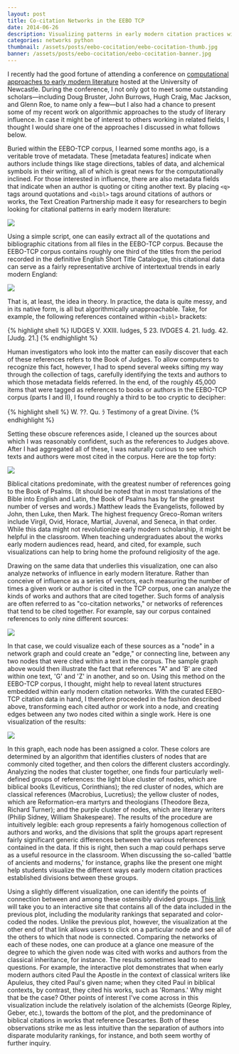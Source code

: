 ```yaml
---
layout: post
title: Co-citation Networks in the EEBO TCP
date: 2014-06-26
description: Visualizing patterns in early modern citation practices with Python and R.
categories: networks python
thumbnail: /assets/posts/eebo-cocitation/eebo-cocitation-thumb.jpg
banner: /assets/posts/eebo-cocitation/eebo-cocitation-banner.jpg
---
```


I recently had the good fortune of attending a conference on [computational approaches to early modern literature][newcastle] hosted at the University of Newcastle. During the conference, I not only got to meet some outstanding scholars—including Doug Bruster, John Burrows, Hugh Craig, Mac Jackson, and Glenn Roe, to name only a few—but I also had a chance to present some of my recent work on algorithmic approaches to the study of literary influence. In case it might be of interest to others working in related fields, I thought I would share one of the approaches I discussed in what follows below.

Buried within the EEBO-TCP corpus, I learned some months ago, is a veritable trove of metadata. These [metadata features] indicate when authors include things like stage directions, tables of data, and alchemical symbols in their writing, all of which is great news for the computationally inclined. For those interested in influence, there are also metadata fields that indicate when an author is quoting or citing another text. By placing `<q>` tags around quotations and `<bibl>` tags around citations of authors or works, the Text Creation Partnership made it easy for researchers to begin looking for citational patterns in early modern literature:

<img class='center-image large' src='/assets/posts/eebo-cocitation/sample_eebo_xml.jpg'>

Using a simple script, one can easily extract all of the quotations and bibliographic citations from all files in the EEBO-TCP corpus. Because the EEBO-TCP corpus contains roughly one third of the titles from the period recorded in the definitive English Short Title Catalogue, this citational data can serve as a fairly representative archive of intertextual trends in early modern England:

<img class='center-image large' src='/assets/posts/eebo-cocitation/estc_eebo-tcp_titles.jpg'>

That is, at least, the idea in theory. In practice, the data is quite messy, and in its native form, is all but algorithmically unapproachable. Take, for example, the following references contained within `<bibl>` brackets:

{% highlight shell %}
IUDGES V. XXIII.
Iudges, 5 23.
IVDGES 4. 21.
Iudg. 42.
[Judg. 21.]
{% endhighlight %}

Human investigators who look into the matter can easily discover that each of these references refers to the Book of Judges. To allow computers to recognize this fact, however, I had to spend several weeks sifting my way through the collection of <bibl> tags, carefully identifying the texts and authors to which those metadata fields referred. In the end, of the roughly 45,000 items that were tagged as references to books or authors in the EEBO-TCP corpus (parts I and II), I found roughly a third to be too cryptic to decipher:

{% highlight shell %}
W. ??.
Qu.
ﾗ Testimony of a great Divine.
{% endhighlight %}

Setting these obscure references aside, I cleaned up the sources about which I was reasonably confident, such as the references to Judges above. After I had aggregated all of these, I was naturally curious to see which texts and authors were most cited in the corpus. Here are the top forty:

<img class='center-image large' src='/assets/posts/eebo-cocitation/eebo_bibl_top_forty.jpg'>

Biblical citations predominate, with the greatest number of references going to the Book of Psalms. (It should be noted that in most translations of the Bible into English and Latin, the Book of Psalms has by far the greatest number of verses and words.) Matthew leads the Evangelists, followed by John, then Luke, then Mark. The highest frequency Greco-Roman writers include Virgil, Ovid, Horace, Martial, Juvenal, and Seneca, in that order. While this data might not revolutionize early modern scholarship, it might be helpful in the classroom. When teaching undergraduates about the works early modern audiences read, heard, and cited, for example, such visualizations can help to bring home the profound religiosity of the age.

Drawing on the same data that underlies this visualization, one can also analyze networks of influence in early modern literature. Rather than conceive of influence as a series of vectors, each measuring the number of times a given work or author is cited in the TCP corpus, one can analyze the kinds of works and authors that are cited together. Such forms of analysis are often referred to as "co-citation networks," or networks of references that tend to be cited together. For example, say our corpus contained references to only nine different sources:

<img class='center-image small' src='/assets/posts/eebo-cocitation/simple_sample_network.png'>

In that case, we could visualize each of these sources as a "node" in a network graph and could create an "edge," or connecting line, between any two nodes that were cited within a text in the corpus. The sample graph above would then illustrate the fact that references "A" and 'B' are cited within one text, 'G' and 'Z' in another, and so on. Using this method on the EEBO-TCP corpus, I thought, might help to reveal latent structures embedded within early modern citation networks. With the curated EEBO-TCP citation data in hand, I therefore proceeded in the fashion described above, transforming each cited author or work into a node, and creating edges between any two nodes cited within a single work. Here is one visualization of the results:

<a href='/assets/posts/eebo-cocitation/network' class='click-to-interact'>
  <img class='center-image large' src='/assets/posts/eebo-cocitation/eebo_cocitation.jpg'>
</a>

In this graph, each node has been assigned a color. These colors are determined by an algorithm that identifies clusters of nodes that are commonly cited together, and then colors the different clusters accordingly. Analyzing the nodes that cluster together, one finds four particularly well-defined groups of references: the light blue cluster of nodes, which are biblical books (Leviticus, Corinthians); the red cluster of nodes, which are classical references (Macrobius, Lucretius); the yellow cluster of nodes, which are Reformation-era martyrs and theologians (Theodore Beza, Richard Turner); and the purple cluster of nodes, which are literary writers (Philip Sidney, William Shakespeare). The results of the procedure are intuitively legible: each group represents a fairly homogenous collection of authors and works, and the divisions that split the groups apart represent fairly significant generic differences between the various references contained in the data. If this is right, then such a map could perhaps serve as a useful resource in the classroom. When discussing the so-called 'battle of ancients and moderns,' for instance, graphs like the present one might help students visualize the different ways early modern citation practices established divisions between these groups.

Using a slightly different visualization, one can identify the points of connection between and among these ostensibly divided groups. [This link][eebo-cocitation-interactive] will take you to an interactive site that contains all of the data included in the previous plot, including the modularity rankings that separated and color-coded the nodes. Unlike the previous plot, however, the visualization at the other end of that link allows users to click on a particular node and see all of the others to which that node is connected. Comparing the networks of each of these nodes, one can produce at a glance one measure of the degree to which the given node was cited with works and authors from the classical inheritance, for instance. The results sometimes lead to new questions. For example, the interactive plot demonstrates that when early modern authors cited Paul the Apostle in the context of classical writers like Apuleius, they cited Paul's given name; when they cited Paul in biblical contexts, by contrast, they cited his works, such as 'Romans.' Why might that be the case? Other points of interest I've come across in this visualization include the relatively isolation of the alchemists (George Ripley, Geber, etc.), towards the bottom of the plot, and the predominance of biblical citations in works that reference Descartes. Both of these observations strike me as less intuitive than the separation of authors into disparate modularity rankings, for instance, and both seem worthy of further inquiry.

[newcastle]:http://www.notwithoutmustard.net/beyond-authorship/
[metadata-features]:http://www.textcreationpartnership.org/docs/dox/instruct2.html
[eebo-cocitation-interactive]:/assets/posts/eebo-cocitation/network